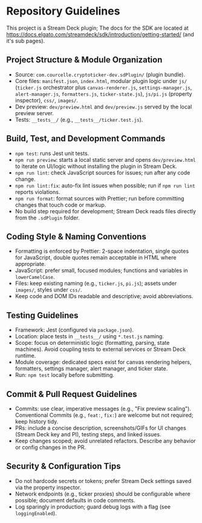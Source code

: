 # Repository Guidelines
This project is a Stream Deck plugin; The docs for the SDK are located at https://docs.elgato.com/streamdeck/sdk/introduction/getting-started/ (and it's sub pages).

## Project Structure & Module Organization
- Source: `com.courcelle.cryptoticker-dev.sdPlugin/` (plugin bundle).
- Core files: `manifest.json`, `index.html`, modular plugin logic under `js/` (`ticker.js` orchestrator plus `canvas-renderer.js`, `settings-manager.js`, `alert-manager.js`, `formatters.js`, `ticker-state.js`), `js/pi.js` (property inspector), `css/`, `images/`.
- Dev preview: `dev/preview.html` and `dev/preview.js` served by the local preview server.
- Tests: `__tests__/` (e.g., `__tests__/ticker.test.js`).

## Build, Test, and Development Commands
- `npm test`: runs Jest unit tests.
- `npm run preview`: starts a local static server and opens `dev/preview.html` to iterate on UI/logic without installing the plugin in Stream Deck.
- `npm run lint`: check JavaScript sources for issues; run after any code change.
- `npm run lint:fix`: auto-fix lint issues when possible; run if `npm run lint` reports violations.
- `npm run format`: format sources with Prettier; run before committing changes that touch code or markup.
- No build step required for development; Stream Deck reads files directly from the `.sdPlugin` folder.

## Coding Style & Naming Conventions
- Formatting is enforced by Prettier: 2-space indentation, single quotes for JavaScript, double quotes remain acceptable in HTML where appropriate.
- JavaScript: prefer small, focused modules; functions and variables in `lowerCamelCase`.
- Files: keep existing naming (e.g., `ticker.js`, `pi.js`); assets under `images/`, styles under `css/`.
- Keep code and DOM IDs readable and descriptive; avoid abbreviations.

## Testing Guidelines
- Framework: Jest (configured via `package.json`).
- Location: place tests in `__tests__/` using `*.test.js` naming.
- Scope: focus on deterministic logic (formatting, parsing, state machines). Avoid coupling tests to external services or Stream Deck runtime.
- Module coverage: dedicated specs exist for canvas rendering helpers, formatters, settings manager, alert manager, and ticker state.
- Run: `npm test` locally before submitting.

## Commit & Pull Request Guidelines
- Commits: use clear, imperative messages (e.g., "Fix preview scaling"). Conventional Commits (e.g., `feat:`, `fix:`) are welcome but not required; keep history tidy.
- PRs: include a concise description, screenshots/GIFs for UI changes (Stream Deck key and PI), testing steps, and linked issues.
- Keep changes scoped; avoid unrelated refactors. Describe any behavior or config changes in the PR.

## Security & Configuration Tips
- Do not hardcode secrets or tokens; prefer Stream Deck settings saved via the property inspector.
- Network endpoints (e.g., ticker proxies) should be configurable where possible; document defaults in code comments.
- Log sparingly in production; guard debug logs with a flag (see `loggingEnabled`).
